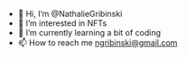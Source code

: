 - 👋 Hi, I’m @NathalieGribinski
- 👀 I’m interested in NFTs
- 🌱 I’m currently learning a bit of coding
- 📫 How to reach me ngribinski@gmail.com

<!---
NathalieGribinski/NathalieGribinski is a ✨ special ✨ repository because its `README.md` (this file) appears on your GitHub profile.
You can click the Preview link to take a look at your changes.
--->
